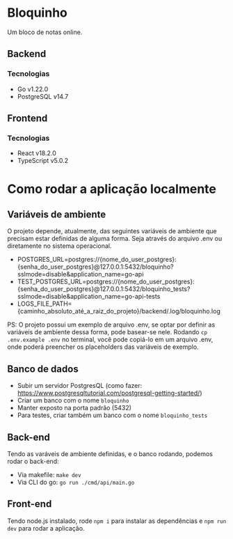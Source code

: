 # Bloquinho

Um bloco de notas online.

## Backend

### Tecnologias

-   Go v1.22.0
-   PostgreSQL v14.7

## Frontend

### Tecnologias

-   React v18.2.0
-   TypeScript v5.0.2

# Como rodar a aplicação localmente

## Variáveis de ambiente
O projeto depende, atualmente, das seguintes variáveis de ambiente que precisam estar definidas de alguma forma. Seja através do arquivo .env ou diretamente no sistema operacional.

- POSTGRES_URL=postgres://{nome_do_user_postgres}:{senha_do_user_postgres}@127.0.0.1:5432/bloquinho?sslmode=disable&application_name=go-api
- TEST_POSTGRES_URL=postgres://{nome_do_user_postgres}:{senha_do_user_postgres}@127.0.0.1:5432/bloquinho_tests?sslmode=disable&application_name=go-api-tests
- LOGS_FILE_PATH={caminho_absoluto_até_a_raiz_do_projeto}/backend/.log/bloquinho.log

PS: O projeto possui um exemplo de arquivo .env, se optar por definir as variáveis de ambiente dessa forma, pode basear-se nele. Rodando `cp .env.example .env` no terminal, você pode copiá-lo em um arquivo .env, onde poderá preencher os placeholders das variáveis de exemplo.

## Banco de dados
-   Subir um servidor PostgresQL (como fazer: https://www.postgresqltutorial.com/postgresql-getting-started/)
-   Criar um banco com o nome `bloquinho`
-   Manter exposto na porta padrão (5432)
-   Para testes, criar também um banco com o nome `bloquinho_tests`

## Back-end
Tendo as varáveis de ambiente definidas, e o banco rodando, podemos rodar o back-end:

- Via makefile: `make dev`
- Via CLI do go: `go run ./cmd/api/main.go`

## Front-end
Tendo node.js instalado, rode `npm i` para instalar as dependências e `npm run dev` para rodar a aplicação.